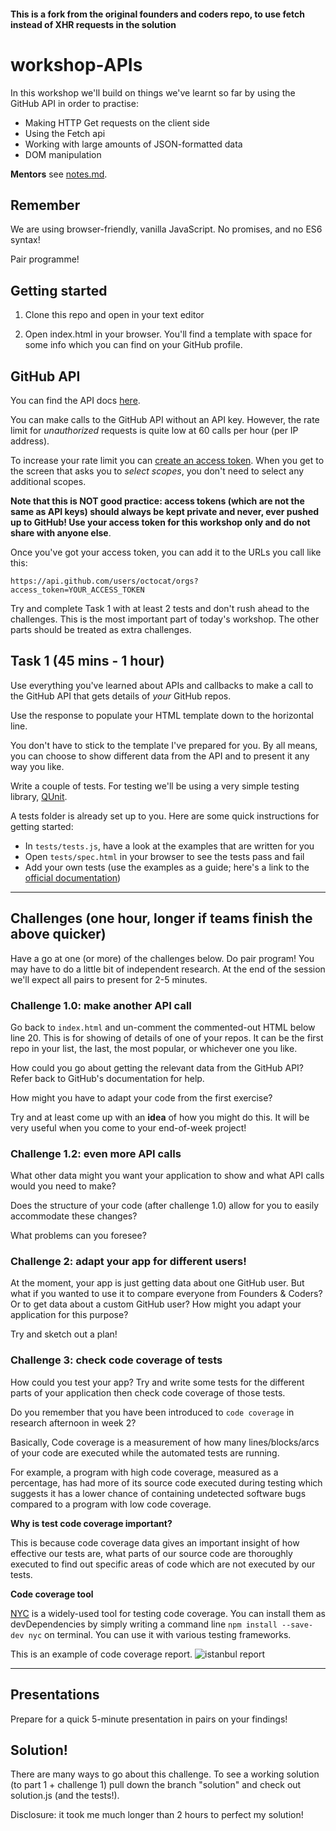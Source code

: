 #### This is a fork from the original founders and coders repo, to use fetch instead of XHR requests in the solution

# workshop-APIs

In this workshop we'll build on things we've learnt so far by using the GitHub API in order to practise:
- Making HTTP Get requests on the client side
- Using the Fetch api
- Working with large amounts of JSON-formatted data
- DOM manipulation

**Mentors** see [notes.md](https://github.com/emilyb7/workshop-APIs/blob/master/notes.md).

## Remember

We are using browser-friendly, vanilla JavaScript. No promises, and no ES6 syntax!

Pair programme!


## Getting started

1. Clone this repo and open in your text editor

2. Open index.html in your browser. You'll find a template with space for some info which you can find on your GitHub profile.


## GitHub API

You can find the API docs [here](https://developer.github.com/v3/).

You can make calls to the GitHub API without an API key. However, the rate limit for _unauthorized_ requests is quite low at 60 calls per hour (per IP address).

To increase your rate limit you can [create an access token](https://help.github.com/articles/creating-an-access-token-for-command-line-use/). When you get to the screen that asks you to _select scopes_, you don't need to select any additional scopes.

**Note that this is NOT good practice: access tokens (which are not the same as API keys) should always be kept private and never, ever pushed up to GitHub! Use your access token for this workshop only and do not share with anyone else**.

Once you've got your access token, you can add it to the URLs you call like this:

`https://api.github.com/users/octocat/orgs?access_token=YOUR_ACCESS_TOKEN`

Try and complete Task 1 with at least 2 tests and don't rush ahead to the challenges. This is the most important part of today's workshop. The other parts should be treated as extra challenges.

## Task 1 (45 mins - 1 hour)

Use everything you've learned about APIs and callbacks to make a call to the GitHub API that gets details of _your_ GitHub repos.

Use the response to populate your HTML template down to the horizontal line.

You don't have to stick to the template I've prepared for you. By all means, you can choose to show different data from the API and to present it any way you like.

Write a couple of tests. For testing we'll be using a very simple testing library, [QUnit](https://qunitjs.com/).

A tests folder is already set up to you. Here are some quick instructions for getting started:
- In `tests/tests.js`, have a look at the examples that are written for you
- Open `tests/spec.html` in your browser to see the tests pass and fail
- Add your own tests (use the examples as a guide; here's a link to the [official documentation](http://api.qunitjs.com/QUnit/test))

-----

## Challenges (one hour, longer if teams finish the above quicker)

Have a go at one (or more) of the challenges below. Do pair program! You may have to do a little bit of independent research. At the end of the session we'll expect all pairs to present for 2-5 minutes.


### Challenge 1.0: make another API call

Go back to ```index.html``` and un-comment the commented-out HTML below line 20. This is for showing of details of one of your repos. It can be the first repo in your list, the last, the most popular, or whichever one you like.

How could you go about getting the relevant data from the GitHub API? Refer back to GitHub's documentation for help.

How might you have to adapt your code from the first exercise?

Try and at least come up with an **idea** of how you might do this. It will be very useful when you come to your end-of-week project!

### Challenge 1.2: even more API calls

What other data might you want your application to show and what API calls would you need to make?

Does the structure of your code (after challenge 1.0) allow for you to easily accommodate these changes?

What problems can you foresee?

### Challenge 2: adapt your app for different users!

At the moment, your app is just getting data about one GitHub user. But what if you wanted to use it to compare everyone from Founders & Coders? Or to get data about a custom GitHub user? How might you adapt your application for this purpose?

Try and sketch out a plan!


### Challenge 3: check code coverage of tests

How could you test your app? Try and write some tests for the different parts of your application then check code coverage of those tests.

Do you remember that you have been introduced to ```code coverage``` in research afternoon in week 2?

Basically, Code coverage is a measurement of how many lines/blocks/arcs of your code are executed while the automated tests are running.

For example, a program with high code coverage, measured as a percentage, has had more of its source code executed during testing which suggests it has a lower chance of containing undetected software bugs compared to a program with low code coverage.

**Why is test code coverage important?**

This is because code coverage data gives an important insight of how effective our tests are, what parts of our source code are thoroughly executed to find out specific areas of code which are not executed by our tests.

**Code coverage tool**

[NYC](https://www.npmjs.com/package/nyc) is a widely-used tool for testing code coverage.
You can install them as devDependencies by simply writing a command line ```npm install --save-dev nyc``` on terminal. You can use it with various testing frameworks.

This is an example of code coverage report.
![istanbul report](https://files.gitter.im/rinoma/trGG/Screen-Shot-2017-07-10-at-16.20.05.png)


-----

## Presentations

Prepare for a quick 5-minute presentation in pairs on your findings!

## Solution!

There are many ways to go about this challenge. To see a working solution (to part 1 + challenge 1) pull down the branch "solution" and check out solution.js (and the tests!).

Disclosure: it took me much longer than 2 hours to perfect my solution!
